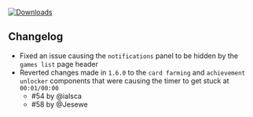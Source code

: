 [![Downloads](https://img.shields.io/github/downloads/zevnda/steam-game-idler/1.6.3/total?style=for-the-badge&logo=github&color=137eb5)](https://github.com/zevnda/steam-game-idler/releases/download/1.6.3/Steam.Game.Idler_1.6.3_x64_en-US.msi)

## Changelog
- Fixed an issue causing the `notifications` panel to be hidden by the `games list` page header
- Reverted changes made in `1.6.0` to the `card farming` and `achievement unlocker` components that were causing the timer to get stuck at `00:01/00:00`
  - #54 by @ialsca
  - #58 by @Jesewe